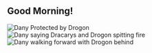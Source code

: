 ## Good Morning!

![Dany Protected by Drogon](https://i.imgur.com/xeyiCoe.gif)
<br />
![Dany saying Dracarys and Drogon spitting fire](https://i.imgur.com/kri9UcE.gif)
<br />
![Dany walking forward with Drogon behind](https://i.imgur.com/NT2qAmO.gif)
